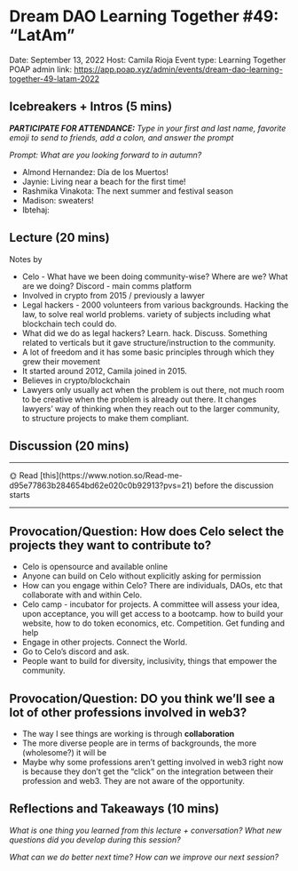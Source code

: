 # Dream DAO Learning Together #49: “LatAm”

Date: September 13, 2022
Host: Camila Rioja
Event type: Learning Together
POAP admin link: https://app.poap.xyz/admin/events/dream-dao-learning-together-49-latam-2022

## Icebreakers + Intros (5 mins)

***PARTICIPATE FOR ATTENDANCE:** Type in your first and last name, favorite emoji to send to friends, add a colon, and answer the prompt*

*Prompt: What are you looking forward to in autumn?*

- Almond Hernandez: Día de los Muertos!
- Jaynie: Living near a beach for the first time!
- Rashmika Vinakota: The next summer and festival season
- Madison: sweaters!
- Ibtehaj:

## Lecture (20 mins)

Notes by <Rashmika Vinakota>

- Celo - What have we been doing community-wise? Where are we? What are we doing? Discord - main comms platform
- Involved in crypto from 2015 / previously a lawyer
- Legal hackers - 2000 volunteers from various backgrounds. Hacking the law, to solve real world problems. variety of subjects including what blockchain tech could do.
- What did we do as legal hackers? Learn. hack. Discuss. Something related to verticals but it gave structure/instruction to the community.
- A lot of freedom and it has some basic principles through which they grew their movement
- It started around 2012, Camila joined in 2015.
- Believes in crypto/blockchain
- Lawyers only usually act when the problem is out there, not much room to be creative when the problem is already out there. It changes lawyers’ way of thinking when they reach out to the larger community, to structure projects to make them compliant.

## Discussion (20 mins)

---

<aside>
🌞 Read [this](https://www.notion.so/Read-me-d95e77863b284654bd62e020c0b92913?pvs=21) before the discussion starts

</aside>

---

## Provocation/Question: How does Celo select the projects they want to contribute to?

- Celo is opensource and available online
- Anyone can build on Celo without explicitly asking for permission
- How can you engage within Celo? There are individuals, DAOs, etc that collaborate with and within Celo.
- Celo camp - incubator for projects. A committee will assess your idea, upon acceptance, you will get access to a bootcamp. how to build your website, how to do token economics, etc. Competition. Get funding and help
- Engage in other projects. Connect the World.
- Go to Celo’s discord and ask.
- People want to build for diversity, inclusivity, things that empower the community.

## Provocation/Question: DO you think we’ll see a lot of other professions involved in web3?

- The way I see things are working is through **collaboration**
- The more diverse people are in terms of backgrounds, the more (wholesome?) it will be
- Maybe why some professions aren’t getting involved in web3 right now is because they don’t get the “click” on the integration between their profession and web3. They are not aware of the opportunity.

## Reflections and Takeaways (10 mins)

*What is one thing you learned from this lecture + conversation? What new questions did you develop during this session?*

*What can we do better next time? How can we improve our next session?*